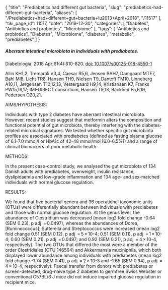 {
    "title": "Prediabetics had different gut bacteria",
    "slug": "prediabetics-had-different-gut-bacteria",
    "aliases": [
        "/Prediabetics+had+different+gut+bacteria+\u2013+April+2018",
        "/11517"
    ],
    "tiki_page_id": 11517,
    "date": "2019-12-30",
    "categories": [
        "Diabetes",
        "Antibiotics and probiotics",
        "Microbiome"
    ],
    "tags": [
        "Antibiotics and probiotics",
        "Diabetes",
        "Microbiome",
        "diabetes",
        "metabolic",
        "prediabetes"
    ]
}


##### Aberrant intestinal microbiota in individuals with prediabetes.

Diabetologia. 2018 Apr;61(4):810-820. [doi: 10.1007/s00125-018-4550-1](https://doi.org/10.1007/s00125-018-4550-1)

Allin KH1,2, Tremaroli V3,4, Caesar R5,6, Jensen BAH7, Damgaard MTF7, Bahl MI8, Licht TR8, Hansen TH9, Nielsen T9, Dantoft TM10, Linneberg A10,11, Jørgensen T10,12,13, Vestergaard H9,14, Kristiansen K7, Franks PW15,16,17; IMI-DIRECT consortium, Hansen T9,18, Bäckhed F5,6,19, Pedersen O20,21.

AIMS/HYPOTHESIS:

Individuals with type 2 diabetes have aberrant intestinal microbiota. However, recent studies suggest that metformin alters the composition and functional potential of gut microbiota, thereby interfering with the diabetes-related microbial signatures. We tested whether specific gut microbiota profiles are associated with prediabetes (defined as fasting plasma glucose of 6.1-7.0 mmol/l or HbA1c of 42-48 mmol/mol <span>[6.0-6.5%]</span>) and a range of clinical biomarkers of poor metabolic health.

METHODS:

In the present case-control study, we analysed the gut microbiota of 134 Danish adults with prediabetes, overweight, insulin resistance, dyslipidaemia and low-grade inflammation and 134 age- and sex-matched individuals with normal glucose regulation.

RESULTS:

We found that five bacterial genera and 36 operational taxonomic units (OTUs) were differentially abundant between individuals with prediabetes and those with normal glucose regulation. At the genus level, the abundance of Clostridium was decreased (mean log2 fold change -0.64 (SEM 0.23), p adj  = 0.0497), whereas the abundances of Dorea, <span>[Ruminococcus]</span>, Sutterella and Streptococcus were increased (mean log2 fold change 0.51 (SEM 0.12), p adj  = 5 × 10-4; 0.51 (SEM 0.11), p adj  = 1 × 10-4; 0.60 (SEM 0.21), p adj  = 0.0497; and 0.92 (SEM 0.21), p adj  = 4 × 10-4, respectively). The two OTUs that differed the most were a member of the order Clostridiales (OTU 146564) and Akkermansia muciniphila, which both displayed lower abundance among individuals with prediabetes (mean log2 fold change -1.74 (SEM 0.41), p adj  = 2 × 10-3 and -1.65 (SEM 0.34), p adj  = 4 × 10-4, respectively). Faecal transfer from donors with prediabetes or screen-detected, drug-naive type 2 diabetes to germfree Swiss Webster or conventional C57BL/6 J mice did not induce impaired glucose regulation in recipient mice.
